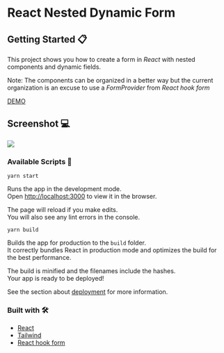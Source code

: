 # React Nested Dynamic Form

## Getting Started 📋

This project shows you how to create a form in _React_ with nested components and dynamic fields.

Note: The components can be organized in a better way but the current organization is an excuse to use a _FormProvider_ from _React hook form_

[DEMO](https://rtelenta.github.io/react-nested-dynamic-form/)


## Screenshot 💻

![](https://user-images.githubusercontent.com/13630376/107578210-74f4ea00-6bc1-11eb-9f0e-c0523160ce4c.png)

### Available Scripts 🚀

```
yarn start
```

Runs the app in the development mode.\
Open [http://localhost:3000](http://localhost:3000) to view it in the browser.

The page will reload if you make edits.\
You will also see any lint errors in the console.

```
yarn build
```

Builds the app for production to the `build` folder.\
It correctly bundles React in production mode and optimizes the build for the best performance.

The build is minified and the filenames include the hashes.\
Your app is ready to be deployed!

See the section about [deployment](https://facebook.github.io/create-react-app/docs/deployment) for more information.

### Built with 🛠️

* [React](https://reactjs.org/)
* [Tailwind](https://tailwindcss.com/)
* [React hook form](https://react-hook-form.com/)
